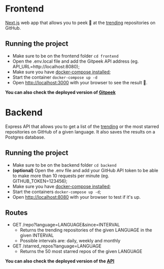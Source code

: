 # Frontend

[Next.js](https://nextjs.org/) web app that allows you to peek 👀 at the [trending](https://github.com/trending) repositories on GitHub.

## Running the project

- Make sure to be on the frontend folder `cd frontend`
- Open the .env.local file and add the Gitpeek API address (eg. API_URL=http://localhost:8080);
- Make sure you have [docker-compose installed](https://docs.docker.com/compose/install/);
- Start the container `docker-compose up -d`
- Open [http://localhost:3000](http://localhost:3000) with your browser to see the result 👀️.

**You can also check the deployed version of [Gitpeek](https://gitpeek.vercel.app/)**

# Backend

Express API that allows you to get a list of the [trending](https://github.com/trending) or the most starred repositories on GitHub of a given language. It also saves the results on a Postgres database.

## Running the project

- Make sure to be on the backend folder `cd backend`
- **(optional)** Open the .env file and add your GitHub API token to be able to make more than 10 requests per minute (eg. GITHUB_TOKEN=123456);
- Make sure you have [docker-compose installed](https://docs.docker.com/compose/install/);
- Start the containers `docker-compose up -d`;
- Open [http://localhost:8080](http://localhost:8080) with your browser to test if it's up.

## Routes

- GET /repo?language=LANGUAGE&since=INTERVAL
    - Returns the trending repositories of the given LANGUAGE in the given INTERVAL
    - Possible intervals are: daily, weekly and monthly
- GET /starred_repos?language=LANGUAGE
    - Returns the 50 most starred repos of the given LANGUAGE

**You can also check the deployed version of the [API](https://gitpeekapi.herokuapp.com/)**


